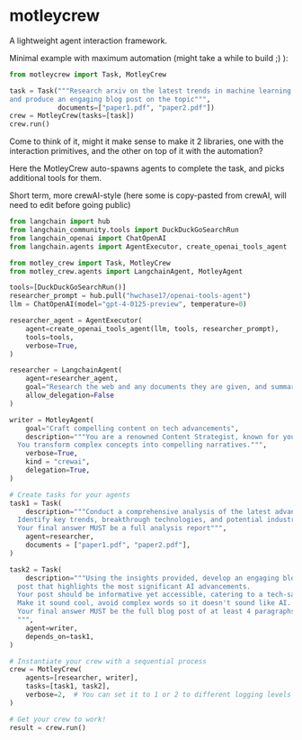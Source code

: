 # motleycrew
A lightweight agent interaction framework.

Minimal example with maximum automation (might take a while to build ;) ):

```python
from motleycrew import Task, MotleyCrew

task = Task("""Research arxiv on the latest trends in machine learning
and produce an engaging blog post on the topic""",
            documents=["paper1.pdf", "paper2.pdf"])
crew = MotleyCrew(tasks=[task])
crew.run()
```
Come to think of it, might it make sense to make it 2 libraries, one with the interaction
primitives, and the other on top of it with the automation?

Here the MotleyCrew auto-spawns agents to complete the task, and picks additional tools for them.

Short term, more crewAI-style (here some is copy-pasted from crewAI,
will need to edit before going public)
```python
from langchain import hub
from langchain_community.tools import DuckDuckGoSearchRun
from langchain_openai import ChatOpenAI
from langchain.agents import AgentExecutor, create_openai_tools_agent

from motley_crew import Task, MotleyCrew
from motley_crew.agents import LangchainAgent, MotleyAgent

tools=[DuckDuckGoSearchRun()]
researcher_prompt = hub.pull("hwchase17/openai-tools-agent")
llm = ChatOpenAI(model="gpt-4-0125-preview", temperature=0)

researcher_agent = AgentExecutor(
    agent=create_openai_tools_agent(llm, tools, researcher_prompt),
    tools=tools,
    verbose=True,
)

researcher = LangchainAgent(
    agent=researcher_agent,
    goal="Research the web and any documents they are given, and summarize the results",
    allow_delegation=False
)

writer = MotleyAgent(
    goal="Craft compelling content on tech advancements",
    description="""You are a renowned Content Strategist, known for your insightful and engaging articles.
  You transform complex concepts into compelling narratives.""",
    verbose=True,
    kind = "crewai",
    delegation=True,
)

# Create tasks for your agents
task1 = Task(
    description="""Conduct a comprehensive analysis of the latest advancements in AI in 2024.
  Identify key trends, breakthrough technologies, and potential industry impacts.
  Your final answer MUST be a full analysis report""",
    agent=researcher,
    documents = ["paper1.pdf", "paper2.pdf"],
)

task2 = Task(
    description="""Using the insights provided, develop an engaging blog
  post that highlights the most significant AI advancements.
  Your post should be informative yet accessible, catering to a tech-savvy audience.
  Make it sound cool, avoid complex words so it doesn't sound like AI.
  Your final answer MUST be the full blog post of at least 4 paragraphs.
  """,
    agent=writer,
    depends_on=task1,
)

# Instantiate your crew with a sequential process
crew = MotleyCrew(
    agents=[researcher, writer],
    tasks=[task1, task2],
    verbose=2,  # You can set it to 1 or 2 to different logging levels
)

# Get your crew to work!
result = crew.run()
